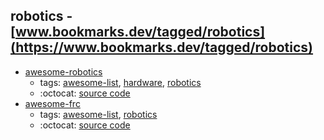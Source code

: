 robotics - [www.bookmarks.dev/tagged/robotics](https://www.bookmarks.dev/tagged/robotics)
---
* [awesome-robotics](https://github.com/Kiloreux/awesome-robotics#readme)
    * tags: [awesome-list](../tagged/awesome-list.md), [hardware](../tagged/hardware.md), [robotics](../tagged/robotics.md)
    * :octocat: [source code](https://github.com/Kiloreux/awesome-robotics#readme)
* [awesome-frc](https://github.com/andrewda/awesome-frc#readme)
    * tags: [awesome-list](../tagged/awesome-list.md), [robotics](../tagged/robotics.md)
    * :octocat: [source code](https://github.com/andrewda/awesome-frc#readme)
